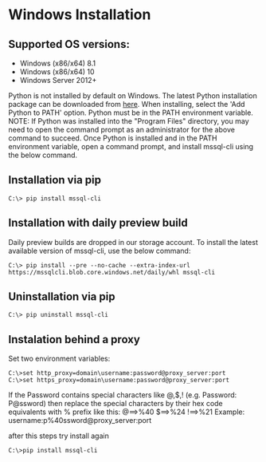 # Windows Installation

## Supported OS versions:
* Windows (x86/x64) 8.1 
* Windows (x86/x64) 10 
* Windows Server 2012+

Python is not installed by default on Windows.  The latest Python installation package can be downloaded from [here](https://www.python.org/downloads/).  When installing, select the 'Add Python to PATH' option.  Python must be in the PATH environment variable.
NOTE: If Python was installed into the "Program Files" directory, you may need to open the command prompt as an administrator for the above command to succeed.
Once Python is installed and in the PATH environment variable, open a command prompt, and install mssql-cli using the below command.  

## Installation via pip
```shell
C:\> pip install mssql-cli
```

## Installation with daily preview build
Daily preview builds are dropped in our storage account. To install the latest available version of mssql-cli, use the below command:
```shell
C:\> pip install --pre --no-cache --extra-index-url https://mssqlcli.blob.core.windows.net/daily/whl mssql-cli
```

## Uninstallation via pip
```shell
C:\> pip uninstall mssql-cli
```

## Instalation behind a proxy
Set two environment variables:
```shell
C:\>set http_proxy=domain\username:password@proxy_server:port
C:\>set https_proxy=domain\username:password@proxy_server:port
```
If the Password contains special characters like @,$,! (e.g. Password: P@ssword) then replace the special characters by their hex code equivalents with % prefix like this:
@==>%40
$==>%24
!==>%21
Example: username:p%40ssword@proxy_server:port

after this steps try install again

```shell
C:\>pip install mssql-cli
```

